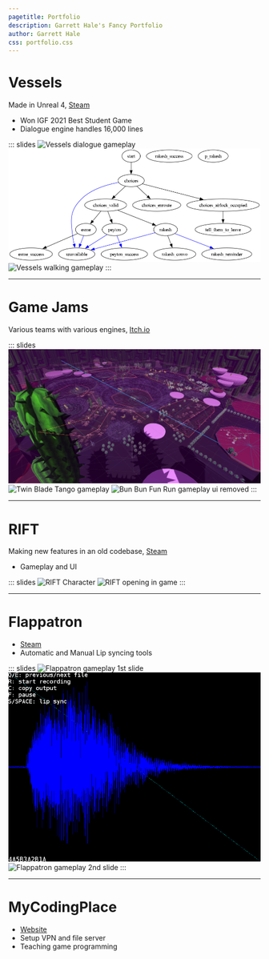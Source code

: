 ```yaml
---
pagetitle: Portfolio
description: Garrett Hale's Fancy Portfolio
author: Garrett Hale
css: portfolio.css
---
```



# Vessels

Made in Unreal 4, [Steam](https://store.steampowered.com/app/1371330/Vessels/)

- Won IGF 2021 Best Student Game
- Dialogue engine handles 16,000 lines

::: slides
![](https://shared.cloudflare.steamstatic.com/store_item_assets/steam/apps/1371330/ss_4304b60764ce7b307b26d90d6ef13104365f5569.jpg?t=1643131691 "Vessels dialogue gameplay")
![](content/vessels_trees/ch2/Intercom.adf.png "Vessels dialogue tree visualizer")
![](https://shared.cloudflare.steamstatic.com/store_item_assets/steam/apps/1371330/ss_1d4df773f4c28d1f75344ca67c6a828fad1ed6de.jpg?t=1643131691 "Vessels walking gameplay")
:::

---

# Game Jams

Various teams with various engines, [Itch.io](https://gertkeno.itch.io/)

::: slides
![](content/bubble_ranch_editor.png "Bubble Ranch in-editor screenshot")
![](https://img.itch.zone/aW1hZ2UvMzAwNjY2Ny8xNzk4MTEyMS5qcGVn/original/p1hX1a.jpeg "Twin Blade Tango gameplay")
![](https://img.itch.zone/aW1nLzEzNTEzMDMwLmpwZWc=/original/%2FJkGGv.jpeg "Bun Bun Fun Run gameplay ui removed")
:::

---

# RIFT

Making new features in an old codebase, [Steam](https://store.steampowered.com/app/39120/RIFT/)

- Gameplay and UI

::: slides
![](https://shared.fastly.steamstatic.com/store_item_assets/steam/apps/39120/ss_986c7d5cce68e24aa174c2b8aa25ce1801256f1e.jpg?t=1700242293 "RIFT Character")
![](https://shared.fastly.steamstatic.com/store_item_assets/steam/apps/39120/ss_d959a7b220d64bed9f0d732b7b026662f735dabe.jpg?t=1700242293 "RIFT opening in game")
:::

---

# Flappatron

- [Steam](https://store.steampowered.com/app/1009750/Flappatron/)
- Automatic and Manual Lip syncing tools

::: slides
![](https://shared.fastly.steamstatic.com/store_item_assets/steam/apps/1009750/ss_3e1be264f6cab8f5abba4266a26d58f38767691e.jpg?t=1719566226 "Flappatron gameplay 1st slide")
![](content/flappa_sync_view.png "Flappatron lipsync tool")
![](https://shared.fastly.steamstatic.com/store_item_assets/steam/apps/1009750/ss_36e6710490b1937c20a073fcdc2819084095acbd.jpg?t=1719566226 "Flappatron gameplay 2nd slide")
:::

---

# MyCodingPlace

- [Website](https://www.mycodingplace.com/)
- Setup VPN and file server
- Teaching game programming

<script>
function increment_slide(container) {
    const slides = container.querySelectorAll("img");
    let next_value = false;
    for (let i = 0; i < slides.length; i++){
        const is_shown = slides[i].style.display != "none";
        slides[i].style.display = next_value || is_shown ? "inherit" : "none";

        if (is_shown) {
            slides[i].style.animation = "slide_out 0.25s ease-out";
            slides[i].style.zIndex = 100;
            slides[i].onanimationend = () => {
                // if interrupted the next no slide is left visible.
                slides[i].style.display = "none";
                slides[i].style.zIndex = 10;
                slides[i].style.animation = "";
            }, {once : true};
        }

        if (next_value) {
            return;
        }

        next_value = is_shown
    }

    slides[0].style.display = "inherit"
}

const containers = document.querySelectorAll(".slides");
for (let i = 0; i < containers.length; i++) {
    const slides = containers[i].querySelectorAll("img");

    containers[i].addEventListener('click', function(e) {
        increment_slide(containers[i]);
    });

    for (let j = 0; j < slides.length; j++) {
        slides[j].style.display = j == 0 ? "inner-div" : "none";
    }

    setTimeout(() => {
        setInterval(increment_slide, 5000, containers[i]);
    }, i * 2000);
}
</script>
